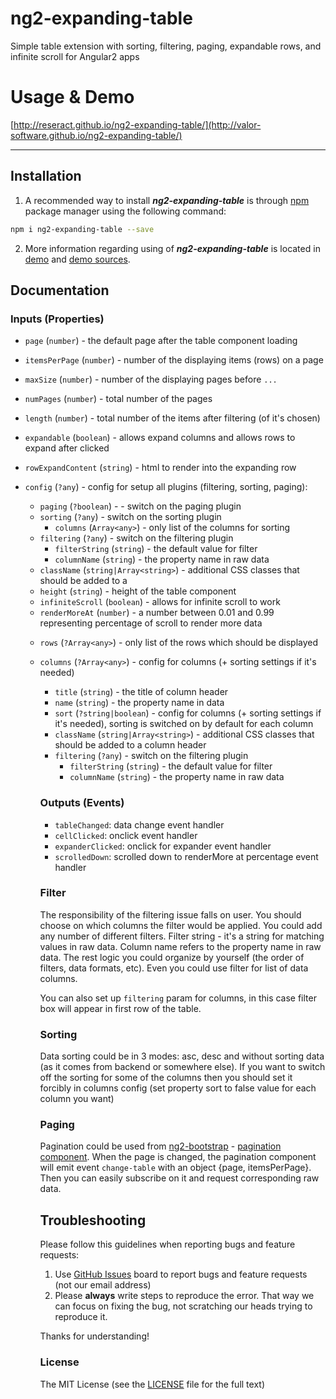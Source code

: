 # ng2-expanding-table
Simple table extension with sorting, filtering, paging, expandable rows, and infinite scroll for Angular2 apps

# Usage & Demo
[http://reseract.github.io/ng2-expanding-table/](http://valor-software.github.io/ng2-expanding-table/)


- - -

## Installation

1. A recommended way to install ***ng2-expanding-table*** is through [npm](https://www.npmjs.com/search?q=ng2-expanding-table) package manager using the following command:

  ```bash
  npm i ng2-expanding-table --save
  ```
2. More information regarding using of ***ng2-expanding-table*** is located in
  [demo](http://reseract.github.io/ng2-expanding-table/) and [demo sources](https://github.com/reseract/ng2-expanding-table/tree/master/demo).

## Documentation

### Inputs (Properties)

- `page` (`number`) - the default page after the table component loading
- `itemsPerPage` (`number`) - number of the displaying items (rows) on a page
- `maxSize` (`number`) - number of the displaying pages before `...`
- `numPages` (`number`) - total number of the pages
- `length` (`number`) - total number of the items after filtering (of it's chosen)
- `expandable` (`boolean`) - allows expand columns and allows rows to expand after clicked
- `rowExpandContent` (`string`) - html to render into the expanding row

- `config` (`?any`) - config for setup all plugins (filtering, sorting, paging):
  - `paging` (`?boolean`) - - switch on the paging plugin
  - `sorting` (`?any`) - switch on the sorting plugin
    - `columns` (`Array<any>`) - only list of the columns for sorting
  - `filtering` (`?any`) - switch on the filtering plugin
    - `filterString` (`string`) - the default value for filter
    - `columnName` (`string`) - the property name in raw data
  - `className` (`string|Array<string>`) - additional CSS classes that should be added to a <table>
  - `height` (`string`) - height of the table component
  - `infiniteScroll` (`boolean`) - allows for infinite scroll to work
  - `renderMoreAt` (`number`) - a number between 0.01 and 0.99 representing percentage of scroll to render more data

- `rows` (`?Array<any>`) - only list of the rows which should be displayed
- `columns` (`?Array<any>`) - config for columns (+ sorting settings if it's needed)
    - `title` (`string`) - the title of column header
    - `name` (`string`) - the property name in data
    - `sort` (`?string|boolean`) - config for columns (+ sorting settings if it's needed), sorting is switched on by default for each column
    - `className` (`string|Array<string>`) - additional CSS classes that should be added to a column header
    - `filtering` (`?any`) - switch on the filtering plugin
      - `filterString` (`string`) - the default value for filter
      - `columnName` (`string`) - the property name in raw data

### Outputs (Events)

- `tableChanged`: data change event handler
- `cellClicked`: onclick event handler
- `expanderClicked`: onclick for expander event handler
- `scrolledDown`: scrolled down to renderMore at percentage event handler

### Filter

The responsibility of the filtering issue falls on user. You should choose on which columns the filter would be applied. You could add any number of different filters.
Filter string - it's a string for matching values in raw data. Column name refers to the property name in raw data. The rest logic you could organize by yourself (the order of filters, data formats, etc). Even you could use filter for list of data columns.

You can also set up `filtering` param for columns, in this case filter box will appear in first row of the table.

### Sorting

Data sorting could be in 3 modes: asc, desc and without sorting data (as it comes from backend or somewhere else). If you want to switch off the sorting for some of the columns then you should set it forcibly in columns config (set property sort to false value for each column you want)

### Paging

Pagination could be used from [ng2-bootstrap](https://github.com/valor-software/ng2-bootstrap) - [pagination component](http://valor-software.github.io/ng2-bootstrap/#pagination). When the page is changed, the pagination component will emit event `change-table` with an object {page, itemsPerPage}. Then you can easily subscribe on it and request corresponding raw data.


## Troubleshooting

Please follow this guidelines when reporting bugs and feature requests:

1. Use [GitHub Issues](https://github.com/valor-software/ng2-expanding-table/issues) board to report bugs and feature requests (not our email address)
2. Please **always** write steps to reproduce the error. That way we can focus on fixing the bug, not scratching our heads trying to reproduce it.

Thanks for understanding!

### License

The MIT License (see the [LICENSE](https://github.com/valor-software/ng2-expanding-table/blob/master/LICENSE) file for the full text)
